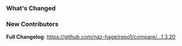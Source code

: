 ### What's Changed


### New Contributors


**Full Changelog**: https://github.com/naz-hage/repo1/compare/...1.3.20
